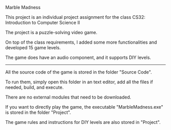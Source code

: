 Marble Madness

This project is an individual project assignment for the class CS32: Introduction to Computer Science II

The project is a puzzle-solving video game.

On top of the class requirements, I added some more functionalities and developed 15 game levels.

The game does have an audio component, and it supports DIY levels.

---------------------------------------------

All the source code of the game is stored in the folder "Source Code".

To run them, simply open this folder in an text editor, add all the files if needed, build, and execute.

There are no external modules that need to be downloaded.

If you want to directly play the game, the executable "MarbleMadness.exe" is stored in the folder "Project".

The game rules and instructions for DIY levels are also stored in "Project".